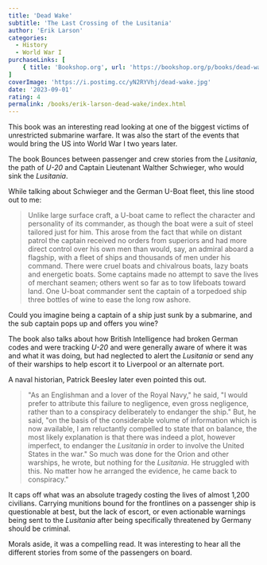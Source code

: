```yaml
---
title: 'Dead Wake'
subtitle: 'The Last Crossing of the Lusitania'
author: 'Erik Larson'
categories:
  - History
  - World War I
purchaseLinks: [
    { title: 'Bookshop.org', url: 'https://bookshop.org/p/books/dead-wake-the-last-crossing-of-the-lusitania-erik-larson/7296476?ean=9780307408877' }
]
coverImage: 'https://i.postimg.cc/yN2RYVhj/dead-wake.jpg'
date: '2023-09-01'
rating: 4
permalink: /books/erik-larson-dead-wake/index.html
---
```

This book was an interesting read looking at one of the biggest victims of unrestricted submarine warfare. It was also the start of the events that would bring the US into World War I two years later.

The book Bounces between passenger and crew stories from the *Lusitania*, the path of *U-20* and Captain Lieutenant Walther Schwieger, who would sink the *Lusitania*.

While talking about Schwieger and the German U-Boat fleet, this line stood out to me:

> Unlike large surface craft, a U-boat came to reflect the character and personality of its commander, as though the boat were a suit of steel tailored just for him. This arose from the fact that while on distant patrol the captain received no orders from superiors and had more direct control over his own men than would, say, an admiral aboard a flagship, with a fleet of ships and thousands of men under his command. There were cruel boats and chivalrous boats, lazy boats and energetic boats. Some captains made no attempt to save the lives of merchant seamen; others went so far as to tow lifeboats toward land. One U-boat commander sent the captain of a torpedoed ship three bottles of wine to ease the long row ashore.

Could you imagine being a captain of a ship just sunk by a submarine, and the sub captain pops up and offers you wine?

The book also talks about how British Intelligence had broken German codes and were tracking *U-20* and were generally aware of where it was and what it was doing, but had neglected to alert the *Lusitania* or send any of their warships to help escort it to Liverpool or an alternate port.

A naval historian, Patrick Beesley later even pointed this out.

> "As an Englishman and a lover of the Royal Navy," he said, "I would prefer to attribute this failure to negligence, even gross negligence, rather than to a conspiracy deliberately to endanger the ship." But, he said, "on the basis of the considerable volume of information which is now available, I am reluctantly compelled to state that on balance, the most likely explanation is that there was indeed a plot, however imperfect, to endanger the *Lusitania* in order to involve the United States in the war." So much was done for the Orion and other warships, he wrote, but nothing for the *Lusitania*. He struggled with this. No matter how he arranged the evidence, he came back to conspiracy."

It caps off what was an absolute tragedy costing the lives of almost 1,200 civilians. Carrying munitions bound for the frontlines on a passenger ship is questionable at best, but the lack of escort, or even actionable warnings being sent to the *Lusitania* after being specifically threatened by Germany should be criminal.

Morals aside, it was a compelling read. It was interesting to hear all the different stories from some of the passengers on board.